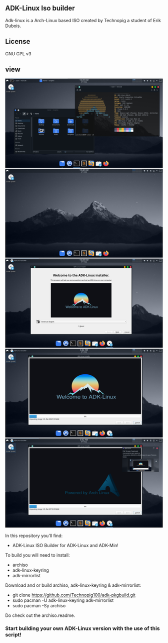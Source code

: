## ADK-Linux Iso builder

Adk-linux is a Arch-Linux based ISO created by Technopig a student of Erik Dubois.

## License

GNU GPL v3

## view
![view](View-1.png?raw=true)
![view](View-2.png?raw=true)
![view](View-3.png?raw=true)
![view](View-4.png?raw=true)
![view](View-5.png?raw=true)

In this repository you'll find:

-  ADK-Linux ISO Builder for ADK-Linux and ADK-Min!

To build you will need to install:

-  archiso
-  adk-linux-keyring
-  adk-mirrorlist

Download and or build archiso, adk-linux-keyring & adk-mirrorlist:

-  git clone https://github.com/Technopig100/adk-pkgbuild.git
-  sudo pacman -U adk-linux-keyring adk-mirrorlist
-  sudo pacman -Sy archiso

Do check out the archiso.readme.

### Start building your own ADK-Linux version with the use of this script!
